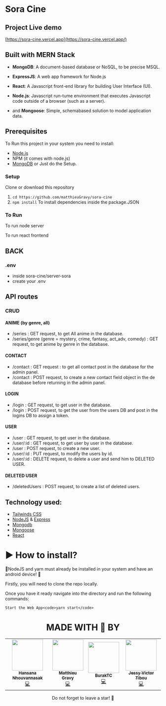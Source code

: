 # Sora Cine

## Project Live demo

[https://sora-cine.vercel.app](https://sora-cine.vercel.app/)

## Built with MERN Stack

- <b>MongoDB</b>: A document-based database or NoSQL, to be precise MSQL.
- <b>ExpressJS</b>: A web app framework for Node.js
- <b>React</b>: A Javascript front-end library for building User Interface (UI).
- <b>Node.js</b>: Javascript run-tume environment that executes Javascript code outside of a browser (such as a server).

- and <b>Mongoose</b>: Simple, schemabased solution to model application data.

## Prerequisites

To Run this project in your system you need to install:

- [Node.js](https://nodejs.org/en/download/)
- NPM (it comes with node.js)
- [MongoDB](https://www.mongodb.com/)
  or Just do the Setup.

### Setup

Clone or download this repository

1. `cd https://github.com/matthieuGravy/sora-cine`
2. `npm install` To install dependencies inside the package.JSON

### To Run

To run node server

To run react frontend

## BACK

### .env

- inside sora-cine/server-sora
- create your .env

## API routes

### CRUD

#### ANIME (by genre, all)
- /series : GET request, to get All anime in the database.
- /series/genre (genre = mystery, crime, fantasy, act_adv, comedy) : GET request, to get anime by genre in the database.

#### CONTACT
- /contact : GET request : to get all contact post in the database for the admin panel.
- /contact : POST request, to create a new contact field object in the de database before returning in the admin panel.

#### LOGIN
- /login : GET request, to get user in the database. 
- /login : POST request, to get the user from the users DB and post in the logins DB to assign a token.

#### USER
- /user : GET request, to get user in the database.
- /user/:id : GET request, to get user by user in the database. 
- /user : POST request, to create a new user.
- /user/:id : PUT request, to modify the users by id.
- /user/:id : DELETE request, to delete a user and send him to DELETED USER.

#### DELETED USER
- /deletedUsers : POST request, to create a list of deleted users.

## Technology used:

- [Tailwinds CSS](https://tailwindcss.com/docs/installation "A utility-first CSS framework")
- [NodeJS](https://nodejs.org/en/ " JavaScript runtime built on Chrome's V8 JavaScript engine") &
  [Express](https://expressjs.com/ " Express is a minimal and flexible Node.js web application framework")
- [Mongodb](https://www.mongodb.com/ "Database")
- [Mongoose](https://mongoosejs.com/ "MongoDB framework object modeling for node.js")
- [React ](https://reactjs.org/docs/getting-started.html)

# ▶ How to install?

🚧NodeJS and yarn must already be installed in your system
and have an android device!
🚧

Firstly, you will need to clone the repo locally.

Once you have it ready navigate into the directory and run the following commands:

    Start the Web App<code>yarn start</code>

<div align="center">
<h1>MADE WITH 🧠 BY </h1>

<table align="center">
  <tr>
    <td align="center"><a href="https://github.com/iota07"><img src="https://avatars.githubusercontent.com/u/145263906?v=4" width="100px;" alt=""/><br /><sub><b>Hansana Nhouvannasak</b></sub></a><br /><a href="https://github.com/iota07" title="Code">💻</a></td>
    <td align="center"><a href="https://github.com/matthieuGravy"><img src="https://avatars.githubusercontent.com/u/86630163?v=4" width="100px;" alt=""/><br /><sub><b>Matthieu Gravy</b></sub></a><br /><a href="https://github.com/matthieuGravy" title="Code">💻</a> </td>
    <td align="center"><a href="https://github.com/BurakTC"><img src="https://avatars.githubusercontent.com/u/106161574?v=4" width="100px;" alt=""/><br /><sub><b>BurakTC</b></sub></a><br /><a href="https://github.com/BurakTC" title="Code">💻</a> </td>
    <td align="center"><a href="https://github.com/Onyx3O6"><img src="https://avatars.githubusercontent.com/u/105912167?v=4" width="100px;" alt=""/><br /><sub><b>Jessy Victor Tibou</b></sub></a><br /><a href="https://github.com/Onyx3O6" title="Code">💻</a>
  </tr>
 </table>
<div align="center">
Do not forget to leave a star! 🤗
</div>
